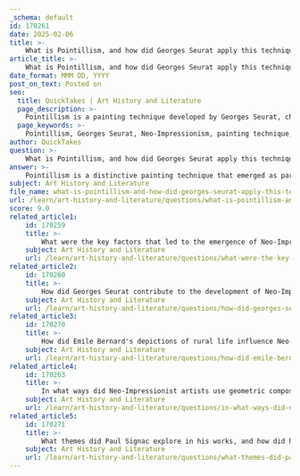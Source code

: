 ```yaml
---
_schema: default
id: 170261
date: 2025-02-06
title: >-
    What is Pointillism, and how did Georges Seurat apply this technique in his work?
article_title: >-
    What is Pointillism, and how did Georges Seurat apply this technique in his work?
date_format: MMM DD, YYYY
post_on_text: Posted on
seo:
  title: QuickTakes | Art History and Literature
  page_description: >-
    Pointillism is a painting technique developed by Georges Seurat, characterized by the use of small dots of color to create images through optical blending. Seurat's notable work, 'A Sunday Afternoon on the Island of La Grande Jatte', exemplifies this method within the Neo-Impressionism movement.
  page_keywords: >-
    Pointillism, Georges Seurat, Neo-Impressionism, painting technique, optical blending, color theory, A Sunday Afternoon on the Island of La Grande Jatte, visual effects, modern art, geometric composition
author: QuickTakes
question: >-
    What is Pointillism, and how did Georges Seurat apply this technique in his work?
answer: >-
    Pointillism is a distinctive painting technique that emerged as part of the Neo-Impressionism movement, primarily developed by the artist Georges Seurat. This technique involves the application of small, distinct dots of color onto the canvas, allowing the viewer's eye to blend these colors optically rather than through traditional methods of physically mixing pigments on a palette. The underlying principle of Pointillism is rooted in color theory, which posits that colors can be combined visually to produce a more vibrant and luminous effect.\n\nGeorges Seurat is often regarded as the father of Pointillism, and he meticulously applied this technique in his works to create striking visual effects. One of his most famous paintings, "A Sunday Afternoon on the Island of La Grande Jatte," serves as a prime example of Pointillism. In this piece, Seurat utilized thousands of tiny dots of color to construct a scene that appears to shimmer and pulsate with life when viewed from a distance. The careful arrangement of these dots not only enhances the vibrancy of the colors but also contributes to a sense of movement and depth within the composition.\n\nSeurat's approach to Pointillism was systematic and scientific, reflecting his interest in the optical effects of color and light. He employed geometric composition, organizing figures and landscapes into structured arrangements that further emphasized the clarity and precision of his technique. This innovative method marked a significant departure from the more spontaneous brushwork of Impressionism, showcasing a new direction in the evolution of modern art.\n\nIn summary, Pointillism is characterized by the use of small dots of color to create images that rely on optical blending, and Georges Seurat's application of this technique in works like "A Sunday Afternoon on the Island of La Grande Jatte" exemplifies the principles of Neo-Impressionism, merging scientific inquiry with artistic expression.
subject: Art History and Literature
file_name: what-is-pointillism-and-how-did-georges-seurat-apply-this-technique-in-his-work.md
url: /learn/art-history-and-literature/questions/what-is-pointillism-and-how-did-georges-seurat-apply-this-technique-in-his-work
score: 9.0
related_article1:
    id: 170259
    title: >-
        What were the key factors that led to the emergence of Neo-Impressionism in Paris?
    subject: Art History and Literature
    url: /learn/art-history-and-literature/questions/what-were-the-key-factors-that-led-to-the-emergence-of-neoimpressionism-in-paris
related_article2:
    id: 170260
    title: >-
        How did Georges Seurat contribute to the development of Neo-Impressionism?
    subject: Art History and Literature
    url: /learn/art-history-and-literature/questions/how-did-georges-seurat-contribute-to-the-development-of-neoimpressionism
related_article3:
    id: 170270
    title: >-
        How did Emile Bernard's depictions of rural life influence Neo-Impressionism?
    subject: Art History and Literature
    url: /learn/art-history-and-literature/questions/how-did-emile-bernards-depictions-of-rural-life-influence-neoimpressionism
related_article4:
    id: 170263
    title: >-
        In what ways did Neo-Impressionist artists use geometric composition in their works?
    subject: Art History and Literature
    url: /learn/art-history-and-literature/questions/in-what-ways-did-neoimpressionist-artists-use-geometric-composition-in-their-works
related_article5:
    id: 170271
    title: >-
        What themes did Paul Signac explore in his works, and how did his style evolve over time?
    subject: Art History and Literature
    url: /learn/art-history-and-literature/questions/what-themes-did-paul-signac-explore-in-his-works-and-how-did-his-style-evolve-over-time
---
```


&nbsp;